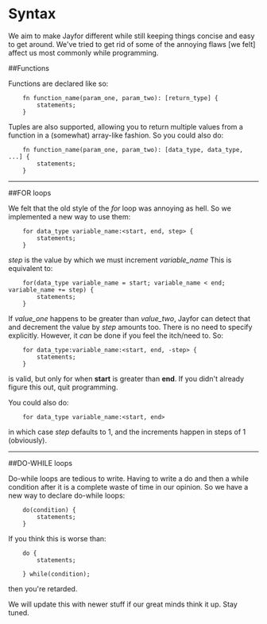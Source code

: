 # <a name="syntax styles"></a>Syntax

We aim to make Jayfor different while still keeping things concise and easy to get around. We've tried to get rid of some of the annoying flaws [we felt] affect us most commonly while programming. 

##Functions

Functions are declared like so:

		fn function_name(param_one, param_two): [return_type] { 
			statements;
		}

Tuples are also supported, allowing you to return multiple values from a function in a (somewhat) array-like fashion. So you could also do:

		fn function_name(param_one, param_two): [data_type, data_type, ...] { 
			statements;
		}

---------------------------------
##FOR loops


We felt that the old style of the *for* loop was annoying as hell. So we implemented a new way to use them:

		for data_type variable_name:<start, end, step> {
			statements;
		}

*step* is the value by which we must increment *variable_name*
This is equivalent to:
		
		for(data_type variable_name = start; variable_name < end; variable_name += step) { 
			statements;
		}

If *value_one* happens to be greater than *value_two*, Jayfor can detect that and decrement the value by *step* amounts too. There is no need to specify explicitly. However, it *can* be done if you feel the itch/need to.
So:

		for data_type:variable_name:<start, end, -step> {
			statements;
		}

is valid, but only for when **start** is greater than **end**. If you didn't already figure this out, quit programming.

You could also do:

		for data_type variable_name:<start, end>
		
in which case *step* defaults to 1, and the increments happen in steps of 1 (obviously).

----------------------------------------------
##DO-WHILE loops


Do-while loops are tedious to write. Having to write a do and then a while condition after it is a complete waste of time in our opinion. So we have a new way to declare do-while loops:

		do(condition) { 
			statements;
		}

If you think this is worse than:

		do {
			statements;
			
		} while(condition);

then you're retarded.

We will update this with newer stuff if our great minds think it up. Stay tuned.
